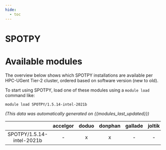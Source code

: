 ```yaml
---
hide:
  - toc
---
```


SPOTPY
======

# Available modules


The overview below shows which SPOTPY installations are available per HPC-UGent Tier-2 cluster, ordered based on software version (new to old).

To start using SPOTPY, load one of these modules using a `module load` command like:

```shell
module load SPOTPY/1.5.14-intel-2021b
```

*(This data was automatically generated on {{modules_last_updated}})*  

| |accelgor|doduo|donphan|gallade|joltik|shinx|
| :---: | :---: | :---: | :---: | :---: | :---: | :---: |
|SPOTPY/1.5.14-intel-2021b|-|x|x|-|-|-|

